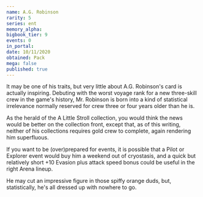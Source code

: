 ```yaml
---
name: A.G. Robinson
rarity: 5
series: ent
memory_alpha:
bigbook_tier: 9
events: 0
in_portal:
date: 10/11/2020
obtained: Pack
mega: false
published: true
---
```


It may be one of his traits, but very little about A.G. Robinson's card is actually inspiring. Debuting with the worst voyage rank for a new three-skill crew in the game's history, Mr. Robinson is born into a kind of statistical irrelevance normally reserved for crew three or four years older than he is.

As the herald of the A Little Stroll collection, you would think the news would be better on the collection front, except that, as of this writing, neither of his collections requires gold crew to complete, again rendering him superfluous. 

If you want to be (over)prepared for events, it is possible that a Pilot or Explorer event would buy him a weekend out of cryostasis, and a quick but relatively short +10 Evasion plus attack speed bonus could be useful in the right Arena lineup.

He may cut an impressive figure in those spiffy orange duds, but, statistically, he's all dressed up with nowhere to go.

